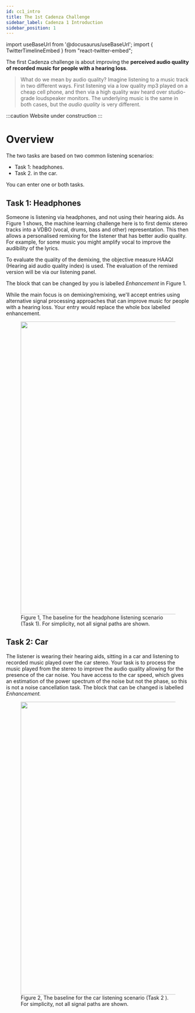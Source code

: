 ```yaml
---
id: cc1_intro
title: The 1st Cadenza Challenge
sidebar_label: Cadenza 1 Introduction
sidebar_position: 1
---
```

import useBaseUrl from '@docusaurus/useBaseUrl';
import { TwitterTimelineEmbed } from "react-twitter-embed";

The first Cadenza challenge is about improving the **perceived audio quality of recorded music for people with a hearing loss**.

>What do we mean by audio quality? Imagine listening to a music track in two different ways. First listening via a low quality mp3 played on a cheap cell phone, and then via a high quality wav heard over studio-grade loudspeaker monitors. The underlying music is the same in both cases, but the *audio quality* is very different.

:::caution
Website under construction
:::
# Overview

The two tasks are based on two common listening scenarios:
- Task 1: headphones.
- Task 2. in the car.

You can enter one or both tasks.

## Task 1: Headphones

Someone is listening via headphones, and not using their hearing aids. As Figure 1 shows, the machine learning challenge here is to first demix stereo tracks into a VDBO (vocal, drums, bass and other) representation. This then allows a personalised remixing for the listener that has better audio quality. For example, for some music you might amplify vocal to improve the audibility of the lyrics.

To evaluate the quality of the demixing, the objective measure HAAQI (Hearing aid audio quality index) is used. The evaluation of the remixed version will be via our listening panel.

The block that can be changed by you is labelled *Enhancement* in Figure 1.

While the main focus is on demixing/remixing, we'll accept entries using alternative signal processing approaches that can improve music for people with a hearing loss. Your entry would replace the whole box labelled enhancement.

<figure id="fig1">
<img width="800" src={useBaseUrl('/img/headphone_simple_v2.png')} />
<figcaption>Figure 1, The baseline for the headphone listening scenario (Task 1). For simplicity, not all signal paths are shown.</figcaption>
</figure>

## Task 2: Car

The listener is wearing their hearing aids, sitting in a car and listening to recorded music played over the car stereo. Your task is to process the music played from the stereo to improve the audio quality allowing for the presence of the car noise. You have access to the car speed, which gives an estimation of the power spectrum of the noise but not the phase, so this is not a noise cancellation task. The block that can be changed is labelled *Enhancement.*

<figure id="fig2">
<img width="800" src={useBaseUrl('/img/car_simple_v2.png')} />
<figcaption>Figure 2, The baseline for the car listening scenario (Task 2  ). For simplicity, not all signal paths are shown.</figcaption>
</figure>